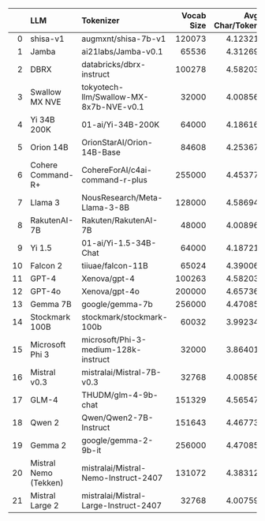 |    | LLM                   | Tokenizer                              |   Vocab Size |   Avg Char/Token |
|---:|:----------------------|:---------------------------------------|-------------:|-----------------:|
|  0 | shisa-v1              | augmxnt/shisa-7b-v1                    |       120073 |          4.12321 |
|  1 | Jamba                 | ai21labs/Jamba-v0.1                    |        65536 |          4.31269 |
|  2 | DBRX                  | databricks/dbrx-instruct               |       100278 |          4.58203 |
|  3 | Swallow MX NVE        | tokyotech-llm/Swallow-MX-8x7b-NVE-v0.1 |        32000 |          4.00856 |
|  4 | Yi 34B 200K           | 01-ai/Yi-34B-200K                      |        64000 |          4.18616 |
|  5 | Orion 14B             | OrionStarAI/Orion-14B-Base             |        84608 |          4.25367 |
|  6 | Cohere Command-R+     | CohereForAI/c4ai-command-r-plus        |       255000 |          4.45377 |
|  7 | Llama 3               | NousResearch/Meta-Llama-3-8B           |       128000 |          4.58694 |
|  8 | RakutenAI-7B          | Rakuten/RakutenAI-7B                   |        48000 |          4.00896 |
|  9 | Yi 1.5                | 01-ai/Yi-1.5-34B-Chat                  |        64000 |          4.18721 |
| 10 | Falcon 2              | tiiuae/falcon-11B                      |        65024 |          4.39006 |
| 11 | GPT-4                 | Xenova/gpt-4                           |       100263 |          4.58203 |
| 12 | GPT-4o                | Xenova/gpt-4o                          |       200000 |          4.65736 |
| 13 | Gemma 7B              | google/gemma-7b                        |       256000 |          4.47085 |
| 14 | Stockmark 100B        | stockmark/stockmark-100b               |        60032 |          3.99234 |
| 15 | Microsoft Phi 3       | microsoft/Phi-3-medium-128k-instruct   |        32000 |          3.86401 |
| 16 | Mistral v0.3          | mistralai/Mistral-7B-v0.3              |        32768 |          4.00856 |
| 17 | GLM-4                 | THUDM/glm-4-9b-chat                    |       151329 |          4.56547 |
| 18 | Qwen 2                | Qwen/Qwen2-7B-Instruct                 |       151643 |          4.46773 |
| 19 | Gemma 2               | google/gemma-2-9b-it                   |       256000 |          4.47085 |
| 20 | Mistral Nemo (Tekken) | mistralai/Mistral-Nemo-Instruct-2407   |       131072 |          4.38312 |
| 21 | Mistral Large 2       | mistralai/Mistral-Large-Instruct-2407  |        32768 |          4.00759 |
